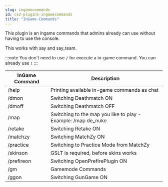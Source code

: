 ```yaml
---
slug: ingamecommands
id: cs2-plugins-ingamecommands
title: "InGame-Commands"
---
```


This plugin is an ingame commands that admins already can use without having to use the console.

This works with say and say_team.

:::note
You don't need to use `/` for execute a in-game command. You can already use `!`
:::

| InGame Command | Description |
| ------------ | ----------- |
| /help | Printing available in-game commands as chat |
| /dmon | Switching Deathmatch ON |
| /dmoff | Switching Deathmatch OFF |
| /map <mapname> | Switching to the map you like to play - Example: /map de_nuke |
| /retake | Switching Retake ON |
| /matchzy | Switching MatchZy ON |
| /practice | Switching to Practice Mode from MatchZy |
| /skinson | GSLT is required, before skins works |
| /prefireon | Switching OpenPrefirePlugin ON |
| /gm | Gamemode Commands |
| /ggon | Switching GunGame ON |

